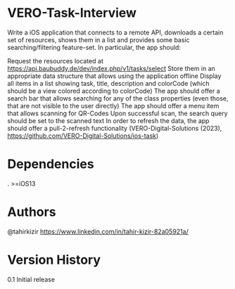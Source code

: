 # VERO-Task-Interview
Write a iOS application that connects to a remote API, downloads a certain set of resources, shows them in a list and provides some basic searching/filtering feature-set. In particular, the app should:

Request the resources located at https://api.baubuddy.de/dev/index.php/v1/tasks/select
Store them in an appropriate data structure that allows using the application offline
Display all items in a list showing task, title, description and colorCode (which should be a view colored according to colorCode)
The app should offer a search bar that allows searching for any of the class properties (even those, that are not visible to the user directly)
The app should offer a menu item that allows scanning for QR-Codes
Upon successful scan, the search query should be set to the scanned text
In order to refresh the data, the app should offer a pull-2-refresh functionality (VERO-Digital-Solutions (2023), https://github.com/VERO-Digital-Solutions/ios-task)

# Dependencies
. >=iOS13

# Authors
@tahirkizir https://www.linkedin.com/in/tahir-kizir-82a05921a/

# Version History 
0.1 Initial release
